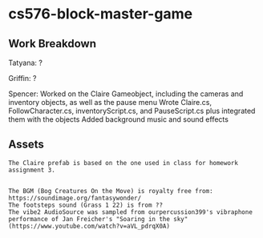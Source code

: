 # cs576-block-master-game

## Work Breakdown
Tatyana:
    ?

Griffin:
    ?

Spencer:
    Worked on the Claire Gameobject, including the cameras and inventory objects, as well as the pause menu
    Wrote Claire.cs, FollowCharacter.cs, inventoryScript.cs, and PauseScript.cs plus integrated them with the objects
    Added background music and sound effects


## Assets
    The Claire prefab is based on the one used in class for homework assignment 3.


    The BGM (Bog Creatures On the Move) is royalty free from: https://soundimage.org/fantasywonder/
    The footsteps sound (Grass 1 22) is from ??
    The vibe2 AudioSource was sampled from ourpercussion399's vibraphone performance of Jan Freicher's "Soaring in the sky" (https://www.youtube.com/watch?v=aVL_pdrqX0A)
